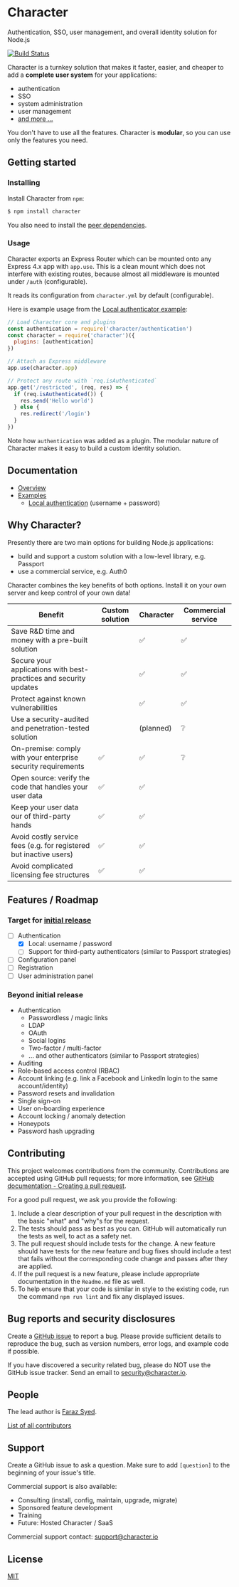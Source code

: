 # Character

Authentication, SSO, user management, and overall identity solution for Node.js

[![Build Status][travis-image]][travis-url]

Character is a turnkey solution that makes it faster, easier, and cheaper to add a **complete user system** for your applications:

  - authentication
  - SSO
  - system administration
  - user management
  - [and more ...](#features--roadmap)

You don't have to use all the features. Character is **modular**, so you can use only the features you need.

## Getting started

### Installing

Install Character from `npm`:

```bash
$ npm install character
```

You also need to install the [peer dependencies](docs/guides/Getting-Started.md#installation).

### Usage

Character exports an Express Router which can be mounted onto any Express 4.x app with `app.use`. This is a clean mount which does not interfere with existing routes, because almost all middleware is mounted under `/auth` (configurable).

It reads its configuration from `character.yml` by default (configurable).

Here is example usage from the [Local authenticator example](examples/local):

```javascript
// Load Character core and plugins
const authentication = require('character/authentication')
const character = require('character')({
  plugins: [authentication]
})

// Attach as Express middleware
app.use(character.app)

// Protect any route with `req.isAuthenticated`
app.get('/restricted', (req, res) => {
  if (req.isAuthenticated()) {
    res.send('Hello world')
  } else {
    res.redirect('/login')
  }
})
```

Note how `authentication` was added as a plugin. The modular nature of Character makes it easy to build a custom identity solution.

## Documentation

  - [Overview](docs/README.md)
  - [Examples](examples)
    - [Local authentication](examples/local) (username + password)

## Why Character?

Presently there are two main options for building Node.js applications:

  - build and support a custom solution with a low-level library, e.g. Passport
  - use a commercial service, e.g. Auth0

Character combines the key benefits of both options. Install it on your own server and keep control of your own data!

| Benefit                                                            | Custom solution | Character | Commercial service |
| ------------------------------------------------------------------ | --------------- | ------------- | ------------------ |
| Save R&D time and money with a pre-built solution                  |                 | ✅             | ✅                  |
| Secure your applications with best-practices and security updates  |                 | ✅             | ✅                  |
| Protect against known vulnerabilities                              |                 | ✅             | ✅                  |
| Use a security-audited and penetration-tested solution             |                 | (planned)     | ❔                  |
| On-premise: comply with your enterprise security requirements      | ✅               | ✅             | ❔                  |
| Open source: verify the code that handles your user data           | ✅               | ✅             |                    |
| Keep your user data our of third-party hands                       | ✅               | ✅             |                    |
| Avoid costly service fees (e.g. for registered but inactive users) | ✅               | ✅             |                    |
| Avoid complicated licensing fee structures                         | ✅               | ✅             |                    |

## Features / Roadmap

### Target for [initial release](https://github.com/HiFaraz/character/milestone/1)

  - [ ] Authentication
    - [x] Local: username / password
    - [ ] Support for third-party authenticators (similar to Passport strategies)
  - [ ] Configuration panel
  - [ ] Registration
  - [ ] User administration panel

### Beyond initial release

  - Authentication
    - Passwordless / magic links
    - LDAP
    - OAuth
    - Social logins
    - Two-factor / multi-factor
    - ... and other authenticators (similar to Passport strategies)
  - Auditing
  - Role-based access control (RBAC)
  - Account linking (e.g. link a Facebook and LinkedIn login to the same account/identity)
  - Password resets and invalidation
  - Single sign-on
  - User on-boarding experience
  - Account locking / anomaly detection
  - Honeypots
  - Password hash upgrading

## Contributing

This project welcomes contributions from the community. Contributions are
accepted using GitHub pull requests; for more information, see 
[GitHub documentation - Creating a pull request](https://help.github.com/articles/creating-a-pull-request/).

For a good pull request, we ask you provide the following:

1. Include a clear description of your pull request in the description
   with the basic "what" and "why"s for the request.
2. The tests should pass as best as you can. GitHub will automatically run
   the tests as well, to act as a safety net.
3. The pull request should include tests for the change. A new feature should
   have tests for the new feature and bug fixes should include a test that fails
   without the corresponding code change and passes after they are applied.
4. If the pull request is a new feature, please include appropriate documentation 
   in the `Readme.md` file as well.
5. To help ensure that your code is similar in style to the existing code,
   run the command `npm run lint` and fix any displayed issues.

## Bug reports and security disclosures

Create a [GitHub issue](https://github.com/HiFaraz/character/issues/new) to report a bug. Please provide sufficient details to reproduce the bug, such as version numbers, error logs, and example code if possible.

If you have discovered a security related bug, please do NOT use the GitHub issue tracker. Send an email to [security@character.io](mailto:security@character.io).

## People

The lead author is [Faraz Syed](https://github.com/HiFaraz).

[List of all contributors](https://github.com/HiFaraz/character/graphs/contributors)

## Support

Create a GitHub issue to ask a question. Make sure to add `[question]` to the beginning of your issue's title.

Commercial support is also available:

  - Consulting (install, config, maintain, upgrade, migrate)
  - Sponsored feature development
  - Training
  - Future: Hosted Character / SaaS

Commercial support contact: [support@character.io](mailto:support@character.io)

## License

[MIT](LICENSE)

[travis-image]: https://travis-ci.org/HiFaraz/character.svg?branch=master
[travis-url]: https://travis-ci.org/HiFaraz/character